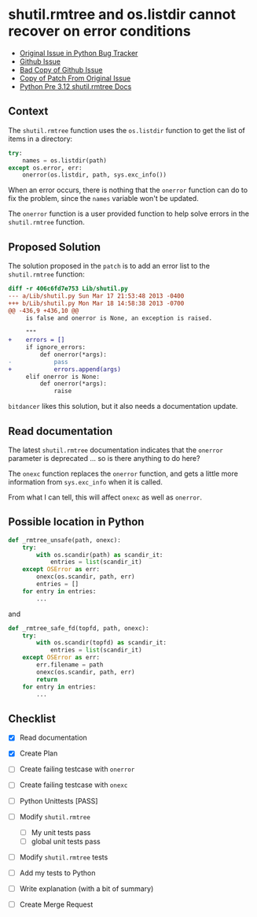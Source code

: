 # shutil.rmtree and os.listdir cannot recover on error conditions

- [Original Issue in Python Bug Tracker](https://bugs.python.org/issue8523)
- [Github Issue](https://github.com/python/cpython/issues/52769)
- [Bad Copy of Github Issue](./issue-git.md)
- [Copy of Patch From Original Issue](./rmtree_ignore_errors_returns_list.patch)
- [Python Pre 3.12 shutil.rmtree Docs](./shutil_rmtree.md)

## Context

The `shutil.rmtree` function uses the `os.listdir` function to get the list of items in a directory:

``` python
try:
    names = os.listdir(path)
except os.error, err:
    onerror(os.listdir, path, sys.exc_info())
```

When an error occurs, there is nothing that the `onerror` function can do to fix the problem, since the `names` variable won't be updated.

The `onerror` function is a user provided function to help solve errors in the `shutil.rmtree` function.

## Proposed Solution

The solution proposed in the `patch` is to add an error list to the `shutil.rmtree` function:

``` diff
diff -r 406c6fd7e753 Lib/shutil.py
--- a/Lib/shutil.py	Sun Mar 17 21:53:48 2013 -0400
+++ b/Lib/shutil.py	Mon Mar 18 14:58:38 2013 -0700
@@ -436,9 +436,10 @@
     is false and onerror is None, an exception is raised.
 
     """
+    errors = []
     if ignore_errors:
         def onerror(*args):
-            pass
+            errors.append(args)
     elif onerror is None:
         def onerror(*args):
             raise
```

`bitdancer` likes this solution, but it also needs a documentation update.

## Read documentation

The latest `shutil.rmtree` documentation indicates that the `onerror` parameter is deprecated ... so is there anything to do here?

The `onexc` function replaces the `onerror` function, and gets a little more information from `sys.exc_info` when it is called.

From what I can tell, this will affect `onexc` as well as `onerror`.

## Possible location in Python 

``` python
def _rmtree_unsafe(path, onexc):
    try:
        with os.scandir(path) as scandir_it:
            entries = list(scandir_it)
    except OSError as err:
        onexc(os.scandir, path, err)
        entries = []
    for entry in entries:
        ...
```

and 

``` python
def _rmtree_safe_fd(topfd, path, onexc):
    try:
        with os.scandir(topfd) as scandir_it:
            entries = list(scandir_it)
    except OSError as err:
        err.filename = path
        onexc(os.scandir, path, err)
        return
    for entry in entries:
        ...
```

## Checklist

- [X] Read documentation
- [X] Create Plan
- [ ] Create failing testcase with `onerror`
- [ ] Create failing testcase with `onexc`
- [ ] Python Unittests [PASS]
- [ ] Modify `shutil.rmtree` 
    - [ ] My unit tests pass
    - [ ] global unit tests pass 
- [ ] Modify `shutil.rmtree` tests
- [ ] Add my tests to Python
- [ ] Write explanation (with a bit of summary)
- [ ] Create Merge Request

